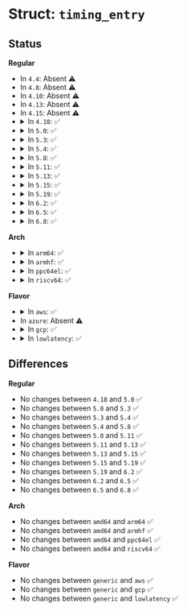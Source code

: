 # Struct: <code>timing_entry</code>

## Status
<b>Regular</b>
<ul>
<li>
In <code>4.4</code>: Absent ⚠️
</li>
<li>
In <code>4.8</code>: Absent ⚠️
</li>
<li>
In <code>4.10</code>: Absent ⚠️
</li>
<li>
In <code>4.13</code>: Absent ⚠️
</li>
<li>
In <code>4.15</code>: Absent ⚠️
</li>
<li>
<details>
<summary>In <code>4.18</code>: ✅</summary>

```c
struct timing_entry {
    u32 min;
    u32 typ;
    u32 max;
};
```
</details>
</li>
<li>
<details>
<summary>In <code>5.0</code>: ✅</summary>

```c
struct timing_entry {
    u32 min;
    u32 typ;
    u32 max;
};
```
</details>
</li>
<li>
<details>
<summary>In <code>5.3</code>: ✅</summary>

```c
struct timing_entry {
    u32 min;
    u32 typ;
    u32 max;
};
```
</details>
</li>
<li>
<details>
<summary>In <code>5.4</code>: ✅</summary>

```c
struct timing_entry {
    u32 min;
    u32 typ;
    u32 max;
};
```
</details>
</li>
<li>
<details>
<summary>In <code>5.8</code>: ✅</summary>

```c
struct timing_entry {
    u32 min;
    u32 typ;
    u32 max;
};
```
</details>
</li>
<li>
<details>
<summary>In <code>5.11</code>: ✅</summary>

```c
struct timing_entry {
    u32 min;
    u32 typ;
    u32 max;
};
```
</details>
</li>
<li>
<details>
<summary>In <code>5.13</code>: ✅</summary>

```c
struct timing_entry {
    u32 min;
    u32 typ;
    u32 max;
};
```
</details>
</li>
<li>
<details>
<summary>In <code>5.15</code>: ✅</summary>

```c
struct timing_entry {
    u32 min;
    u32 typ;
    u32 max;
};
```
</details>
</li>
<li>
<details>
<summary>In <code>5.19</code>: ✅</summary>

```c
struct timing_entry {
    u32 min;
    u32 typ;
    u32 max;
};
```
</details>
</li>
<li>
<details>
<summary>In <code>6.2</code>: ✅</summary>

```c
struct timing_entry {
    u32 min;
    u32 typ;
    u32 max;
};
```
</details>
</li>
<li>
<details>
<summary>In <code>6.5</code>: ✅</summary>

```c
struct timing_entry {
    u32 min;
    u32 typ;
    u32 max;
};
```
</details>
</li>
<li>
<details>
<summary>In <code>6.8</code>: ✅</summary>

```c
struct timing_entry {
    u32 min;
    u32 typ;
    u32 max;
};
```
</details>
</li>
</ul>
<b>Arch</b>
<ul>
<li>
<details>
<summary>In <code>arm64</code>: ✅</summary>

```c
struct timing_entry {
    u32 min;
    u32 typ;
    u32 max;
};
```
</details>
</li>
<li>
<details>
<summary>In <code>armhf</code>: ✅</summary>

```c
struct timing_entry {
    u32 min;
    u32 typ;
    u32 max;
};
```
</details>
</li>
<li>
<details>
<summary>In <code>ppc64el</code>: ✅</summary>

```c
struct timing_entry {
    u32 min;
    u32 typ;
    u32 max;
};
```
</details>
</li>
<li>
<details>
<summary>In <code>riscv64</code>: ✅</summary>

```c
struct timing_entry {
    u32 min;
    u32 typ;
    u32 max;
};
```
</details>
</li>
</ul>
<b>Flavor</b>
<ul>
<li>
<details>
<summary>In <code>aws</code>: ✅</summary>

```c
struct timing_entry {
    u32 min;
    u32 typ;
    u32 max;
};
```
</details>
</li>
<li>
In <code>azure</code>: Absent ⚠️
</li>
<li>
<details>
<summary>In <code>gcp</code>: ✅</summary>

```c
struct timing_entry {
    u32 min;
    u32 typ;
    u32 max;
};
```
</details>
</li>
<li>
<details>
<summary>In <code>lowlatency</code>: ✅</summary>

```c
struct timing_entry {
    u32 min;
    u32 typ;
    u32 max;
};
```
</details>
</li>
</ul>

## Differences
<b>Regular</b>
<ul>
<li>
No changes between <code>4.18</code> and <code>5.0</code> ✅
</li>
<li>
No changes between <code>5.0</code> and <code>5.3</code> ✅
</li>
<li>
No changes between <code>5.3</code> and <code>5.4</code> ✅
</li>
<li>
No changes between <code>5.4</code> and <code>5.8</code> ✅
</li>
<li>
No changes between <code>5.8</code> and <code>5.11</code> ✅
</li>
<li>
No changes between <code>5.11</code> and <code>5.13</code> ✅
</li>
<li>
No changes between <code>5.13</code> and <code>5.15</code> ✅
</li>
<li>
No changes between <code>5.15</code> and <code>5.19</code> ✅
</li>
<li>
No changes between <code>5.19</code> and <code>6.2</code> ✅
</li>
<li>
No changes between <code>6.2</code> and <code>6.5</code> ✅
</li>
<li>
No changes between <code>6.5</code> and <code>6.8</code> ✅
</li>
</ul>
<b>Arch</b>
<ul>
<li>
No changes between <code>amd64</code> and <code>arm64</code> ✅
</li>
<li>
No changes between <code>amd64</code> and <code>armhf</code> ✅
</li>
<li>
No changes between <code>amd64</code> and <code>ppc64el</code> ✅
</li>
<li>
No changes between <code>amd64</code> and <code>riscv64</code> ✅
</li>
</ul>
<b>Flavor</b>
<ul>
<li>
No changes between <code>generic</code> and <code>aws</code> ✅
</li>
<li>
No changes between <code>generic</code> and <code>gcp</code> ✅
</li>
<li>
No changes between <code>generic</code> and <code>lowlatency</code> ✅
</li>
</ul>

